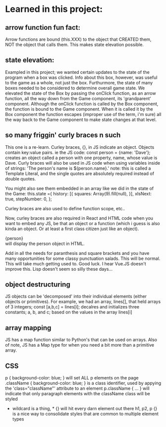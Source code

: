 # Learned in this project:

## arrow function fun fact:
Arrow functions are bound (this.XXX) to the object that CREATED them, NOT the object that calls them. This makes state elevation possible.

## state elevation:
Exampled in this project; we wanted certain updates to the state of the program when a box was clicked. Info about this box, however, was useful to the game as a whole, not just the box. Furthurmore, the state of many boxes needed to be considered to determine overall game state. We elevated the state of the Box by passing the onClick function, as an arrow function, all the way down from the Game component, its 'grandparent' component. Although the onClick function is called by the Box component, the function is bound to the Game component. When it is called it by the Box component the function escapes (improper use of the term, i'm sure) all the way back to the Game component to make state changes at that level. 

## so many friggin' curly braces n such
This one is a re-learn. Curley braces, {}, in JS indicate an object. Objects contain key:value pairs. ie the JS code: const person = {name: 'Dave'}; creates an object called a person with one property, name, whose value is Dave. Curly braces will also be used in JS code when using variables inside of strings: 'The person's name is ${person.name}.'
  note: this is called a Template Literal, and the single quotes are absolutely required instead of double quotes. 

You might also see them embedded in an array like we did in the state of the Game:
  this.state ={
              history: [{
                squares: Array(9).fill(null),
              }],
              xIsNext: true,
              stepNumber: 0,
          };
          
Curley braces are also used to define function scope, etc..
  
Now, curley braces are also required in React and HTML code when you want to embed any JS, be that an object or a function (which i guess is also kinda an object. Or at least a first class citizen just like an object). <div>{person}</div> will display the person object in HTML. 

Add in all the needs for paranthesis and square brackets and you have many opportunities for some classy punctuation salads. This will be normal. This will take much getting used to. Good luck. I hear Vue.JS doesn't improve this. Lisp doesn't seem so silly these days...

## object destructuring
JS objects can be 'decomposed' into their individual elements (either objects or primitives). For example, we had an array, lines[], that held arrays of 3 integers;
const [a,b,c] = lines[i]; 
decalres and initializes three constants; a, b, and c; based on the values in the array lines[i]

## array mapping
JS has a map function similar to Python's that can be used on arrays. Also of note, JS has a Map type for when you need a bit more than a primitive array.

## CSS 
p { background-color: blue; } will set ALL p elements on the page
.className { background-color: blue; } is a class identifier, used by appying the 'class="className"' attribute to an element
p.className { ... } will indicate that only paragraph elements with the className class will be styled
* wildcard is a thing, * {} will hit every darn element out there
h1, p2, p {} is a nice way to consolidate styles that are common to multiple element types